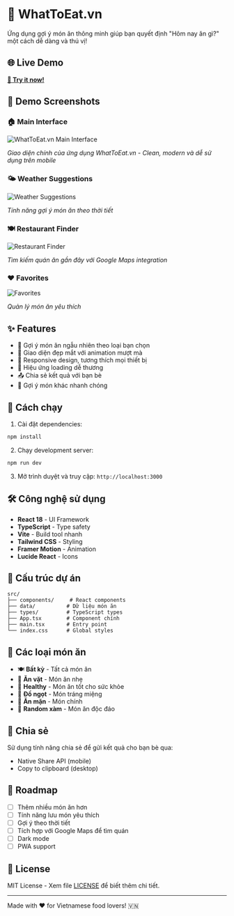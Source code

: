 # 🍜 WhatToEat.vn

Ứng dụng gợi ý món ăn thông minh giúp bạn quyết định "Hôm nay ăn gì?" một cách dễ dàng và thú vị!

## 🌐 Live Demo
**[🍜 Try it now!](https://whattoeat-nine.vercel.app/)**

## 📱 Demo Screenshots

### 🏠 Main Interface
![WhatToEat.vn Main Interface](./docs/images/main-interface.png)

*Giao diện chính của ứng dụng WhatToEat.vn - Clean, modern và dễ sử dụng trên mobile*

### 🌤️ Weather Suggestions
![Weather Suggestions](./docs/images/weather-suggestions.png)

*Tính năng gợi ý món ăn theo thời tiết*

### 🍽️ Restaurant Finder
![Restaurant Finder](./docs/images/restaurant-finder.png)

*Tìm kiếm quán ăn gần đây với Google Maps integration*

### ❤️ Favorites
![Favorites](./docs/images/favorites.png)

*Quản lý món ăn yêu thích*

## ✨ Features

- 🎯 Gợi ý món ăn ngẫu nhiên theo loại bạn chọn
- 🎨 Giao diện đẹp mắt với animation mượt mà
- 📱 Responsive design, tương thích mọi thiết bị
- 🔮 Hiệu ứng loading dễ thương
- 📤 Chia sẻ kết quả với bạn bè
- 🎲 Gợi ý món khác nhanh chóng

## 🚀 Cách chạy

1. Cài đặt dependencies:
```bash
npm install
```

2. Chạy development server:
```bash
npm run dev
```

3. Mở trình duyệt và truy cập: `http://localhost:3000`

## 🛠️ Công nghệ sử dụng

- **React 18** - UI Framework
- **TypeScript** - Type safety
- **Vite** - Build tool nhanh
- **Tailwind CSS** - Styling
- **Framer Motion** - Animation
- **Lucide React** - Icons

## 📁 Cấu trúc dự án

```
src/
├── components/     # React components
├── data/          # Dữ liệu món ăn
├── types/         # TypeScript types
├── App.tsx        # Component chính
├── main.tsx       # Entry point
└── index.css      # Global styles
```

## 🎨 Các loại món ăn

- 🍽️ **Bất kỳ** - Tất cả món ăn
- 🍿 **Ăn vặt** - Món ăn nhẹ
- 🥗 **Healthy** - Món ăn tốt cho sức khỏe
- 🍰 **Đồ ngọt** - Món tráng miệng
- 🍖 **Ăn mặn** - Món chính
- 🎲 **Random xàm** - Món ăn độc đáo

## 📱 Chia sẻ

Sử dụng tính năng chia sẻ để gửi kết quả cho bạn bè qua:
- Native Share API (mobile)
- Copy to clipboard (desktop)

## 🎯 Roadmap

- [ ] Thêm nhiều món ăn hơn
- [ ] Tính năng lưu món yêu thích
- [ ] Gợi ý theo thời tiết
- [ ] Tích hợp với Google Maps để tìm quán
- [ ] Dark mode
- [ ] PWA support

## 📄 License

MIT License - Xem file [LICENSE](LICENSE) để biết thêm chi tiết.

---

Made with ❤️ for Vietnamese food lovers! 🇻🇳 